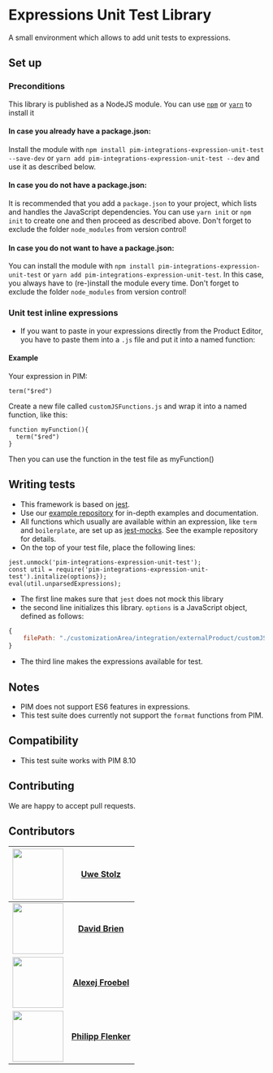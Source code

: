 # Expressions Unit Test Library
A small environment which allows to add unit tests to expressions.

## Set up
### Preconditions
This library is published as a NodeJS module. You can use [`npm`](https://www.npmjs.com/get-npm) or [`yarn`](https://yarnpkg.com/en/docs/install) to install it

#### In case you already have a package.json:
Install the module with  `npm install pim-integrations-expression-unit-test --save-dev` or `yarn add pim-integrations-expression-unit-test --dev` and use it as described below.

#### In case you do not have a package.json:
It is recommended that you add a `package.json` to your project, which lists and handles the JavaScript dependencies. You can use `yarn init` or `npm init` to create one and then proceed as described above. Don't forget to exclude the folder `node_modules` from version control!

#### In case you do not want to have a package.json:
You can install the module with `npm install pim-integrations-expression-unit-test` or `yarn add pim-integrations-expression-unit-test`. In this case, you always have to (re-)install the module every time.  Don't forget to exclude the folder `node_modules` from version control!

### Unit test inline expressions
- If you want to paste in your expressions directly from the Product Editor, you have to paste them into a `.js` file  and put it into a named function:

#### Example
 Your expression in PIM:
 ```
 term("$red")
 ```

Create  a new file called `customJSFunctions.js` and wrap it into a named function, like this:
 ```
 function myFunction(){
   term("$red")
 }
 ```
Then you can use the function in the test file as myFunction()

## Writing tests
- This framework is based on  [jest](https://jestjs.io).
- Use our [example repository](https://github.com/OpusCapita/pim-integrations-expression-unit-test-examples) for in-depth examples and documentation.
- All functions which usually are available within an expression, like `term` and `boilerplate`, are set up as [jest-mocks](https://jestjs.io/docs/en/mock-functions). See the example repository for details.
- On the top of your test file, place the following lines:
```
jest.unmock('pim-integrations-expression-unit-test');
const util = require('pim-integrations-expression-unit-test').initalize(options});
eval(util.unparsedExpressions);
```

- The first line makes sure that `jest` does not mock this library
- the second line initializes this library. `options` is a JavaScript object, defined as follows:

```javascript
{
    filePath: "./customizationArea/integration/externalProduct/customJSFunctions.js" //points to the file with the expressions. Default: ./customizationArea/integration/externalProduct/customJSFunctions.js
}
```

- The third line makes the expressions available for test.

## Notes
- PIM does not support ES6 features in expressions.
- This test suite does currently not support the `format` functions from PIM.

## Compatibility
- This test suite works with PIM 8.10

## Contributing
We are happy to accept pull requests.

## Contributors

| [<img src="https://avatars.githubusercontent.com/u/41996712" width="100px;"/>](https://github.com/uwestolz) | [**Uwe Stolz**](https://github.com/uwestolz)     |
| :---: | :---: |
| [<img src="https://avatars.githubusercontent.com/u/36043138" width="100px;"/>](https://github.com/davidbrien) | [**David Brien**](https://github.com/davidbrien)     |
| [<img src="https://avatars.githubusercontent.com/u/30691117" width="100px;"/>](https://github.com/alexejFroebel) | [**Alexej Froebel**](https://github.com/alexejFroebel)     |
 [<img src="https://avatars.githubusercontent.com/u/4085533" width="100px;"/>](https://github.com/pflenker) | [**Philipp Flenker**](https://github.com/pflenker) |
